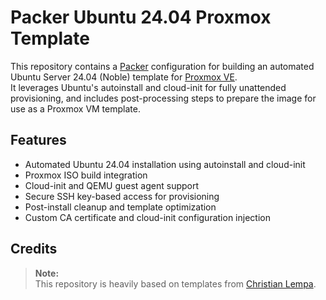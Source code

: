 # Packer Ubuntu 24.04 Proxmox Template

This repository contains a [Packer](https://www.packer.io/) configuration for building an automated Ubuntu Server 24.04 (Noble) template for [Proxmox VE](https://www.proxmox.com/proxmox-ve).  
It leverages Ubuntu's autoinstall and cloud-init for fully unattended provisioning, and includes post-processing steps to prepare the image for use as a Proxmox VM template.

## Features

- Automated Ubuntu 24.04 installation using autoinstall and cloud-init
- Proxmox ISO build integration
- Cloud-init and QEMU guest agent support
- Secure SSH key-based access for provisioning
- Post-install cleanup and template optimization
- Custom CA certificate and cloud-init configuration injection

## Credits

> **Note:**  
> This repository is heavily based on templates from [Christian Lempa](https://github.com/ChristianLempa/boilerplates/tree/main).